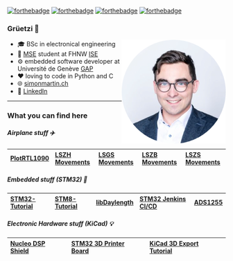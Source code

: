 [![forthebadge](https://forthebadge.com/images/badges/powered-by-electricity.svg)](https://forthebadge.com) [![forthebadge](https://forthebadge.com/images/badges/made-with-c.svg)](https://forthebadge.com) [![forthebadge](https://forthebadge.com/images/badges/made-with-python.svg)](https://forthebadge.com) [![forthebadge](https://forthebadge.com/images/badges/uses-git.svg)](https://forthebadge.com)

### Grüetzi 👋

<img src="avatar.png" width="240" height="240" align="right"/>

- 🎓 BSc in electronical engineering
- 📔 [MSE](https://www.msengineering.ch/de/) student at FHNW [ISE](https://www.fhnw.ch/en/people/simon-burkhardt)
- ⚙️ embedded software developer at Université de Genève [GAP](https://www.unige.ch/gap/qic/)
- ❤️ loving to code in Python and C
- 🌐 [simonmartin.ch](https://simonmartin.ch)
- 👤 [LinkedIn](https://www.linkedin.com/in/simon-burkhardt-610b30206/)

---

### What you can find here

##### Airplane stuff ✈️

| [PlotRTL1090](https://github.com/mnemocron/PlotRTL1090) | [LSZH Movements](https://github.com/mnemocron/LSZHMovements) | [LSGS Movements](https://github.com/mnemocron/LSGSMovements) | [LSZB Movements](https://github.com/mnemocron/LSZBMovements) | [LSZS Movements](https://github.com/mnemocron/LSZSMovements) |
|:---|:---|:---|:---|:---|

##### Embedded stuff (STM32) 👾

| [STM32-Tutorial](https://github.com/mnemocron/STM32-Tutorial) | [STM8-Tutorial](https://github.com/mnemocron/STM8-Tutorial) | [libDaylength](https://github.com/mnemocron/libDaylength) | [STM32 Jenkins CI/CD](https://github.com/mnemocron/STM32-JenkinsDemo) | [ADS1255](https://github.com/eta-systems/ADS1255) |
|:---|:---|:---|:---|:---|

##### Electronic Hardware stuff (KiCad) 💡

| [Nucleo DSP Shield](https://github.com/mnemocron/Nucleo-DSP-Shield) | [STM32 3D Printer Board](https://github.com/mnemocron/FHNW-Pro4E-FS19T8-3DPrinterBoard-STM32) | [KiCad 3D Export Tutorial](https://github.com/mnemocron/KiCad3DExportTutorial) |
|:---|:---|:---|

<!--
**mnemocron/mnemocron** is a ✨ _special_ ✨ repository because its `README.md` (this file) appears on your GitHub profile.

Here are some ideas to get you started:

- 🔭 I’m currently working on ...
- 🌱 I’m currently learning ...
- 👯 I’m looking to collaborate on ...
- 🤔 I’m looking for help with ...
- 💬 Ask me about ...
- 📫 How to reach me: ...
- 😄 Pronouns: ...
- ⚡ Fun fact: ...
-->

